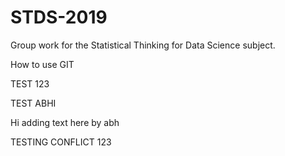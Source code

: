 # STDS-2019
Group work for the Statistical Thinking for Data Science subject.

How to use GIT

TEST 123

TEST ABHI

Hi adding text here by abh

TESTING CONFLICT 123
